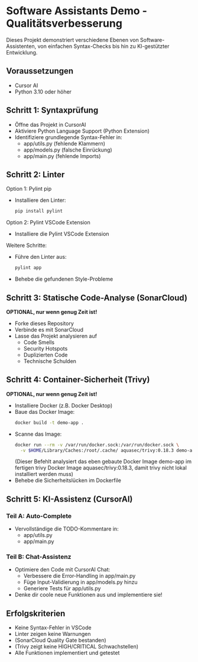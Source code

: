 # Software Assistants Demo - Qualitätsverbesserung

Dieses Projekt demonstriert verschiedene Ebenen von Software-Assistenten, von einfachen Syntax-Checks bis hin zu KI-gestützter Entwicklung.

## Voraussetzungen
- Cursor AI 
- Python 3.10 oder höher

## Schritt 1:  Syntaxprüfung
- Öffne das Projekt in CursorAI
- Aktiviere Python Language Support (Python Extension)
- Identifiziere grundlegende Syntax-Fehler in:
  - app/utils.py (fehlende Klammern)
  - app/models.py (falsche Einrückung)
  - app/main.py (fehlende Imports)

## Schritt 2: Linter

Option 1: Pylint pip
- Installiere den Linter:
  ```bash
  pip install pylint
  ```
Option 2: Pylint VSCode Extension
- Installiere die Pylint VSCode Extension

Weitere Schritte:
- Führe den Linter aus:
  ```bash
  pylint app
  ```
- Behebe die gefundenen Style-Probleme

## Schritt 3: Statische Code-Analyse (SonarCloud)
**OPTIONAL, nur wenn genug Zeit ist!**
- Forke dieses Repository
- Verbinde es mit SonarCloud
- Lasse das Projekt analysieren auf 
  - Code Smells
  - Security Hotspots
  - Duplizierten Code
  - Technische Schulden

## Schritt 4: Container-Sicherheit (Trivy)
**OPTIONAL, nur wenn genug Zeit ist!**
- Installiere Docker (z.B. Docker Desktop)
- Baue das Docker Image:
  ```bash
  docker build -t demo-app .
  ```
- Scanne das Image:
  ```bash
  docker run --rm -v /var/run/docker.sock:/var/run/docker.sock \
    -v $HOME/Library/Caches:/root/.cache/ aquasec/trivy:0.18.3 demo-app
  ```
  (Dieser Befehlt analysiert das eben gebaute Docker Image demo-app im fertigen trivy Docker Image aquasec/trivy:0.18.3, damit trivy nicht lokal installiert werden muss)
- Behebe die Sicherheitslücken im Dockerfile

## Schritt 5: KI-Assistenz (CursorAI)
### Teil A: Auto-Complete
- Vervollständige die TODO-Kommentare in:
  - app/utils.py
  - app/main.py

### Teil B: Chat-Assistenz
- Optimiere den Code mit CursorAI Chat:
  - Verbessere die Error-Handling in app/main.py
  - Füge Input-Validierung in app/models.py hinzu
  - Generiere Tests für app/utils.py
- Denke dir coole neue Funktionen aus und implementiere sie!

## Erfolgskriterien
- Keine Syntax-Fehler in VSCode
- Linter zeigen keine Warnungen
- (SonarCloud Quality Gate bestanden)
- (Trivy zeigt keine HIGH/CRITICAL Schwachstellen)
- Alle Funktionen implementiert und getestet
